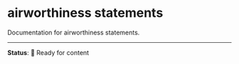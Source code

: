 # airworthiness statements

Documentation for airworthiness statements.

---

**Status**: 🚧 Ready for content
